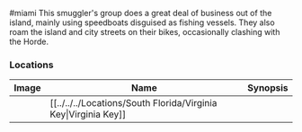 #miami
This smuggler's group does a great deal of business out of the island, mainly using speedboats disguised as fishing vessels. They also roam the island and city streets on their bikes, occasionally clashing with the Horde.

### Locations

| Image | Name   | Synopsis |
| ----- | ------ | -------- |
|       | [[../../../Locations/South Florida/Virginia Key\|Virginia Key]] |         |